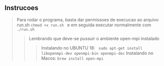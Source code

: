 ## Instrucoes

> Para rodar o programa, basta dar permissoes de execucao ao arquivo run.sh  ```chmod +x run.sh ``` e em seguida executar normalmente com ```./run.sh ```
>> Lembrando que deve-se pussuir o ambiente open-mpi instalado
>>> Instalando no UBUNTU 18: ``` sudo apt-get install libopenmpi-dev openmpi-bin openmpi-doc```
>>> Instalando no Macos: ``` brew install open-mpi ```

